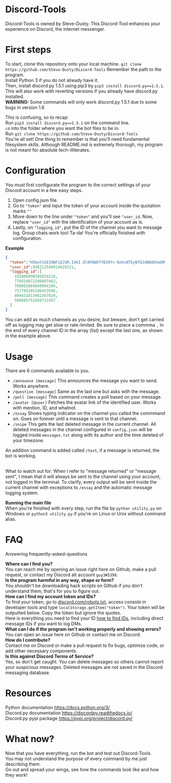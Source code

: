 # Discord-Tools

Discord-Tools is owned by Steve-Dusty. This Discord-Tool enhances your experience on Discord, the internet messenger.

# First steps
To start, clone this repository onto your local machine. `git clone https://github.com/Steve-Dusty/Discord-Tools` Remember the path to the program.<br> Install Python 3 if you do not already have it.<br>
Then, install discord.py 1.5.1 using pip3 by `pip3 install discord.py==1.5.1`. This will also work with reverting versions if you already have discord.py installed.<br>
**WARNING:** Some commands will only work discord.py 1.5.1 due to some bugs in version 1.6<br>

This is confusing, so to recap:<br>
Run `pip3 install discord.py==1.5.1` on the command line. <br>
`cd` into the folder where you want the bot files to be in.<br>
Run `git clone https://github.com/Steve-Dusty/Discord-Tools`<br>
You're all set!
One thing to remember is that you'll need fundamental filesystem skills. Although README.md is extremely thorough, my program is not meant for absolute tech-illiterates.<br>

# Configuration
You must first configurate the program to the correct settings of your Discord account in a few easy steps.

1. Open config.json file.
2. Go to `"token"` and input the token of your account inside the quotation marks `""`
3. Move down to the line under `"token"` and you'll see `"user_id`. Now, replace `"user_id"` with the identification of your account as is.
4. Lastly, on `"logging_id"`, put the ID of the channel you want to message log. Group chats work too!
Ta-da! You're officially finished with configuration.<br>

**Example**<br>
```json
{
  "token":"H5boY1GE3dNFiQJSM.IdkI.Dl0PQWEfYBI0Yv-NzKsNTEyNTQJdWQ0OSmOMjY0",
  "user_id":936212549914029121,
  "logging_id":[
    192806890395834216,
    776919872286097462,
    788082069698904104,
    757745285186453586,
    804431813962367029,
    506605752899731457
  ]
}
```
You can add as much channels as you desire, but beware, don't get carried off as logging may get slow or rate-limited.
Be sure to place a commma `,` in the end of every channel ID in the array (list) except the last one, as shown in the example above.

# Usage 
There are 6 commands available to you.

* `/announce [message]` This announces the message you want to send. Works anywhere.
* `/question [message]` Same as the last one but asks with the message.
* `/poll [message]` This command creates a poll based on your message.
* `/avatar [@user]` Fetches the avatar link of the identified user. Works with mention, ID, and whatnot.
* `/essay` Shows typing indicator on the channel you called the commmand on. Goes on forever until a message is sent to that channel.
* `/snipe` This gets the last deleted message in the current channel. 
All deleted messages in the channel configured in `config.json` will be logged inside `messages.txt` along with its author and the time deleted of your timezone. 

An addition command is added called `/test`, if a message is returned, the bot is working. 

<br>What to watch out for:
  When I refer to "message returned" or "message sent", I mean that it will always be sent to the channel using your account, not logged in the terminal.
  To clarify, every output will be sent inside the current channel with exceptions to `/essay` and the automatic message logging system.
  
**Running the main file**<br>
When you're finished with every step, run the file by `python utility.py` on Windows  or `python3 utility.py` if you're on Linux or Unix without command alias.<br>

# FAQ 
Answering frequently-asked-questions<br>

**Where can I find you?**<br>
You can reach me by opening an issue right here on Github, make a pull request, or contact my Discord alt account `guy3#5398`.<br>
**Is the program harmful in any way, shape or form?**<br>
You shouldn't be downloading hack scripts on Github if you don't understand them, that's for you to figure out.<br>
**How can I find my account token and IDs?**<br>
To find your token, go to [discord.com/robots.txt](https://discord.com/robots.txt), access console in developer tools and type `localStorage.getItem("token")`. Your token will be outputted below. Copy the token but ignore the quotes.<br>
Here is everything you need to find your ID [how to find IDs](https://support.discord.com/hc/en-us/articles/206346498-Where-can-I-find-my-User-Server-Message-ID-), including direct message IDs if you want to log DMs.<br>
**What can I do if the program isn't working properly and showing errors?**<br>
You can open an issue here on Github or contact me on Discord.<br>
**How do I contribute?**<br>
Contact me on Discord or make a pull request to fix bugs, optimize code, or add other necessary components.<br>
**Is this against Discord Terms of Service?**<br>
Yes, so don't get caught. You can delete messages so others cannot report your suspicious messages. Deleted messages are not saved in the Discord messaging database.

# Resources

Python documentation https://docs.python.org/3/<br>
Discord.py documentation https://discordpy.readthedocs.io/<br>
Discord.py pypi package https://pypi.org/project/discord.py/<br>

# What now?
Now that you have everything, run the bot and test out  Discord-Tools.<br>
You may not understand the purpose of every command by me just describing them.<br>
Go out and spread your wings, see how the commands look like and how they work!<br>



